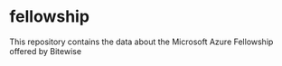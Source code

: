 # fellowship
This repository contains the data about the Microsoft Azure Fellowship offered by Bitewise
